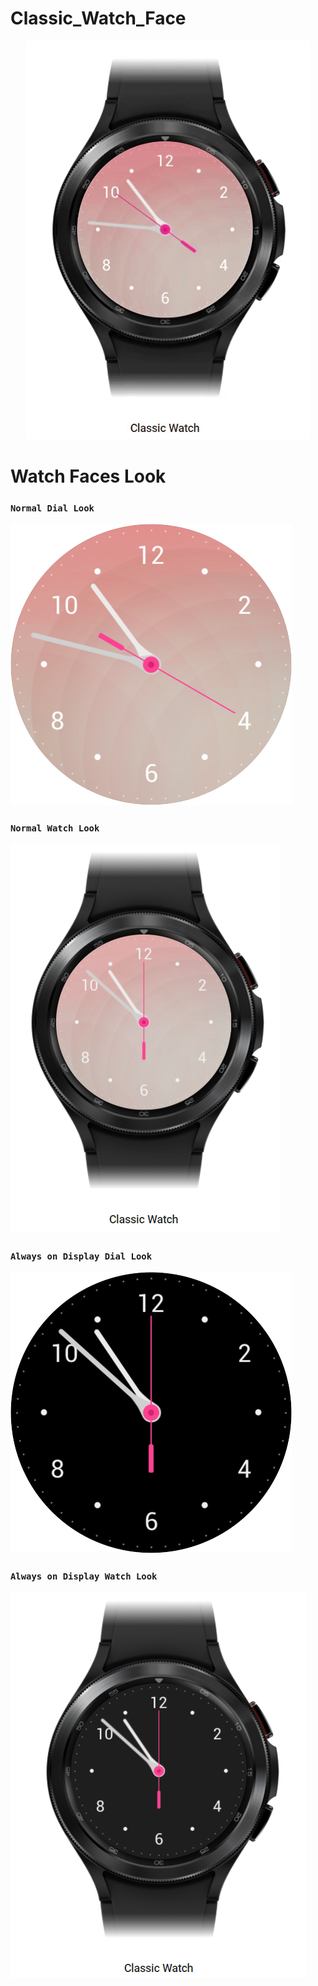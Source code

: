 # Classic_Watch_Face

<div align="center">
  <img alt="Demo" src="./screenshot/Classic-Watch-Face.gif"/>
</div>

# Watch Faces Look
### `Normal Dial Look`
<img alt="" src="./screenshot/Classic_1650431828987.png"/>

### `Normal Watch Look`
<img alt="" src="./screenshot/Classic_1650433250284.png"/>

### `Always on Display Dial Look`
<img alt="" src="./screenshot/Classic_1650433310468.png"/>

### `Always on Display Watch Look`
<img alt="" src="./screenshot/Classic_1650433178598.png"/>

